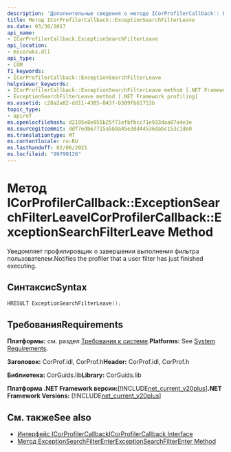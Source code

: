 ```yaml
---
description: 'Дополнительные сведения о методе ICorProfilerCallback:: Ексцептионсеарчфилтерлеаве'
title: Метод ICorProfilerCallback::ExceptionSearchFilterLeave
ms.date: 03/30/2017
api_name:
- ICorProfilerCallback.ExceptionSearchFilterLeave
api_location:
- mscorwks.dll
api_type:
- COM
f1_keywords:
- ICorProfilerCallback::ExceptionSearchFilterLeave
helpviewer_keywords:
- ICorProfilerCallback::ExceptionSearchFilterLeave method [.NET Framework profiling]
- ExceptionSearchFilterLeave method [.NET Framework profiling]
ms.assetid: c28a2a82-dd11-4385-843f-b509fb61753b
topic_type:
- apiref
ms.openlocfilehash: d2195e8e055b25f71efbfbcc71e933daa07a4e3e
ms.sourcegitcommit: ddf7edb67715a5b9a45e3dd44536dabc153c1de0
ms.translationtype: MT
ms.contentlocale: ru-RU
ms.lasthandoff: 02/06/2021
ms.locfileid: "99799126"
---
```

# <a name="icorprofilercallbackexceptionsearchfilterleave-method"></a><span data-ttu-id="59d21-103">Метод ICorProfilerCallback::ExceptionSearchFilterLeave</span><span class="sxs-lookup"><span data-stu-id="59d21-103">ICorProfilerCallback::ExceptionSearchFilterLeave Method</span></span>

<span data-ttu-id="59d21-104">Уведомляет профилировщик о завершении выполнения фильтра пользователем.</span><span class="sxs-lookup"><span data-stu-id="59d21-104">Notifies the profiler that a user filter has just finished executing.</span></span>  
  
## <a name="syntax"></a><span data-ttu-id="59d21-105">Синтаксис</span><span class="sxs-lookup"><span data-stu-id="59d21-105">Syntax</span></span>  
  
```cpp  
HRESULT ExceptionSearchFilterLeave();  
```  
  
## <a name="requirements"></a><span data-ttu-id="59d21-106">Требования</span><span class="sxs-lookup"><span data-stu-id="59d21-106">Requirements</span></span>  

 <span data-ttu-id="59d21-107">**Платформы:** см. раздел [Требования к системе](../../get-started/system-requirements.md).</span><span class="sxs-lookup"><span data-stu-id="59d21-107">**Platforms:** See [System Requirements](../../get-started/system-requirements.md).</span></span>  
  
 <span data-ttu-id="59d21-108">**Заголовок:** CorProf.idl, CorProf.h</span><span class="sxs-lookup"><span data-stu-id="59d21-108">**Header:** CorProf.idl, CorProf.h</span></span>  
  
 <span data-ttu-id="59d21-109">**Библиотека:** CorGuids.lib</span><span class="sxs-lookup"><span data-stu-id="59d21-109">**Library:** CorGuids.lib</span></span>  
  
 <span data-ttu-id="59d21-110">**Платформа .NET Framework версии:**[!INCLUDE[net_current_v20plus](../../../../includes/net-current-v20plus-md.md)]</span><span class="sxs-lookup"><span data-stu-id="59d21-110">**.NET Framework Versions:** [!INCLUDE[net_current_v20plus](../../../../includes/net-current-v20plus-md.md)]</span></span>  
  
## <a name="see-also"></a><span data-ttu-id="59d21-111">См. также</span><span class="sxs-lookup"><span data-stu-id="59d21-111">See also</span></span>

- [<span data-ttu-id="59d21-112">Интерфейс ICorProfilerCallback</span><span class="sxs-lookup"><span data-stu-id="59d21-112">ICorProfilerCallback Interface</span></span>](icorprofilercallback-interface.md)
- [<span data-ttu-id="59d21-113">Метод ExceptionSearchFilterEnter</span><span class="sxs-lookup"><span data-stu-id="59d21-113">ExceptionSearchFilterEnter Method</span></span>](icorprofilercallback-exceptionsearchfilterenter-method.md)

